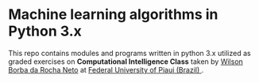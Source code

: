 # Machine learning algorithms in Python 3.x
This repo contains modules and programs written in python 3.x utilized as graded exercises on <strong>Computational Intelligence Class</strong> taken by <a href="https://www.linkedin.com/in/wilson-borba-da-rocha-neto-a0505616b/">Wilson Borba da Rocha Neto</a> at <a href="http://ufpi.br/">Federal University of Piaui (Brazil) </a>.
